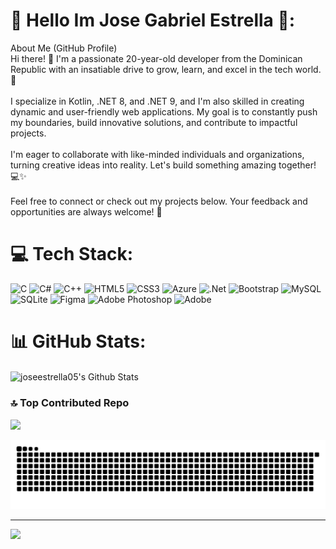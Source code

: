 # 💫 Hello Im Jose Gabriel Estrella 👋:
About Me (GitHub Profile)<br>Hi there! 👋 I'm a passionate 20-year-old developer from the Dominican Republic with an insatiable drive to grow, learn, and excel in the tech world. 🚀<br><br>I specialize in Kotlin, .NET 8, and .NET 9, and I'm also skilled in creating dynamic and user-friendly web applications. My goal is to constantly push my boundaries, build innovative solutions, and contribute to impactful projects.<br><br>I'm eager to collaborate with like-minded individuals and organizations, turning creative ideas into reality. Let's build something amazing together! 💻✨<br><br>Feel free to connect or check out my projects below. Your feedback and opportunities are always welcome! 🙌


# 💻 Tech Stack:
![C](https://img.shields.io/badge/c-%2300599C.svg?style=for-the-badge&logo=c&logoColor=white) ![C#](https://img.shields.io/badge/c%23-%23239120.svg?style=for-the-badge&logo=csharp&logoColor=white) ![C++](https://img.shields.io/badge/c++-%2300599C.svg?style=for-the-badge&logo=c%2B%2B&logoColor=white) ![HTML5](https://img.shields.io/badge/html5-%23E34F26.svg?style=for-the-badge&logo=html5&logoColor=white) ![CSS3](https://img.shields.io/badge/css3-%231572B6.svg?style=for-the-badge&logo=css3&logoColor=white) ![Azure](https://img.shields.io/badge/azure-%230072C6.svg?style=for-the-badge&logo=microsoftazure&logoColor=white) ![.Net](https://img.shields.io/badge/.NET-5C2D91?style=for-the-badge&logo=.net&logoColor=white) ![Bootstrap](https://img.shields.io/badge/bootstrap-%238511FA.svg?style=for-the-badge&logo=bootstrap&logoColor=white) ![MySQL](https://img.shields.io/badge/mysql-4479A1.svg?style=for-the-badge&logo=mysql&logoColor=white) ![SQLite](https://img.shields.io/badge/sqlite-%2307405e.svg?style=for-the-badge&logo=sqlite&logoColor=white) ![Figma](https://img.shields.io/badge/figma-%23F24E1E.svg?style=for-the-badge&logo=figma&logoColor=white) ![Adobe Photoshop](https://img.shields.io/badge/adobe%20photoshop-%2331A8FF.svg?style=for-the-badge&logo=adobe%20photoshop&logoColor=white) ![Adobe](https://img.shields.io/badge/adobe-%23FF0000.svg?style=for-the-badge&logo=adobe&logoColor=white)
# 📊 GitHub Stats:
<img align="center" src="https://github-readme-stats.vercel.app/api?username=joseestrella05&include_all_commits=true&count_private=true&show_icons=true&line_height=20&title_color=7A7ADB&icon_color=2234AE&text_color=D3D3D3&bg_color=0,000000,130F40" alt="joseestrella05's Github Stats">

### 🔝 Top Contributed Repo
![](https://github-contributor-stats.vercel.app/api?username=joseestrella05&limit=5&theme=dark&combine_all_yearly_contributions=true)


	
<p align = "center">
	<img src = "https://github.com/7oSkaaa/7oSkaaa/blob/output/github-contribution-grid-snake.svg?" alt = "Snake Game"/>
</p>

---
[![](https://visitcount.itsvg.in/api?id=joseestrella05&icon=0&color=0)](https://visitcount.itsvg.in)

<!-- Proudly created with GPRM ( https://gprm.itsvg.in ) -->

